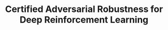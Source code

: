 ---
title: "Certified Adversarial Robustness for Deep Reinforcement Learning"
authors: "Bj\"{o}rn L\"{u}tjens, Michael Everett, Jonathan P. How"
venue: "Conference on Robot Learning (CoRL)"
year: "2019"
status: "published"
arxiv: "https://arxiv.org/pdf/1910.12908.pdf"
official_link: ""
doi: ""
volume: "N/A"
number: "N/A"
pages: ""
publisher: ""
month: "10"
address: "Osaka, Japan"
type: "conference"
school: "N/A"
awards: "N/A"
notes: ""
image: "carrl_intuition.png"
collection: publications
permalink: /publication/2019-10-Lutjens19_CORL.html
---